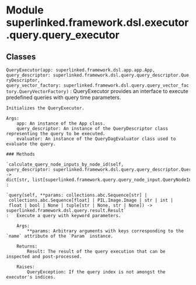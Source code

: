 Module superlinked.framework.dsl.executor.query.query_executor
==============================================================

Classes
-------

`QueryExecutor(app: superlinked.framework.dsl.app.app.App, query_descriptor: superlinked.framework.dsl.query.query_descriptor.QueryDescriptor, query_vector_factory: superlinked.framework.dsl.query.query_vector_factory.QueryVectorFactory)`
:   QueryExecutor provides an interface to execute predefined queries with query time parameters.
    
    Initializes the QueryExecutor.
    
    Args:
        app: An instance of the App class.
        query_descriptor: An instance of the QueryDescriptor class representing the query to be executed.
        evaluator: An instance of the QueryDagEvaluator class used to evaluate the query.

    ### Methods

    `calculate_query_node_inputs_by_node_id(self, query_descriptor: superlinked.framework.dsl.query.query_descriptor.QueryDescriptor) ‑> dict[str, list[superlinked.framework.query.query_node_input.QueryNodeInput]]`
    :

    `query(self, **params: collections.abc.Sequence[str] | collections.abc.Sequence[float] | PIL.Image.Image | str | int | float | bool | None | tuple[str | None, str | None]) ‑> superlinked.framework.dsl.query.result.Result`
    :   Execute a query with keyword parameters.
        
        Args:
            **params: Arbitrary arguments with keys corresponding to the `name` attribute of the `Param` instance.
        
        Returns:
            Result: The result of the query execution that can be inspected and post-processed.
        
        Raises:
            QueryException: If the query index is not amongst the executor's indices.